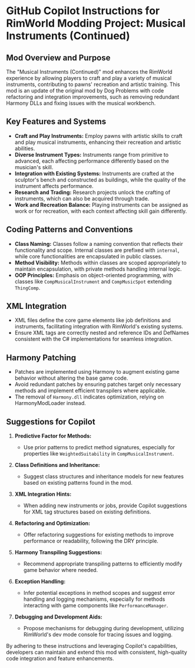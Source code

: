 # GitHub Copilot Instructions for RimWorld Modding Project: Musical Instruments (Continued)

## Mod Overview and Purpose

The "Musical Instruments (Continued)" mod enhances the RimWorld experience by allowing players to craft and play a variety of musical instruments, contributing to pawns' recreation and artistic training. This mod is an update of the original mod by Dog Problems with code refactoring and integration improvements, such as removing redundant Harmony DLLs and fixing issues with the musical workbench.

## Key Features and Systems

- **Craft and Play Instruments:** Employ pawns with artistic skills to craft and play musical instruments, enhancing their recreation and artistic abilities.
- **Diverse Instrument Types:** Instruments range from primitive to advanced, each affecting performance differently based on the musician's skill.
- **Integration with Existing Systems:** Instruments are crafted at the sculptor's bench and constructed as buildings, while the quality of the instrument affects performance.
- **Research and Trading:** Research projects unlock the crafting of instruments, which can also be acquired through trade.
- **Work and Recreation Balance:** Playing instruments can be assigned as work or for recreation, with each context affecting skill gain differently.

## Coding Patterns and Conventions

- **Class Naming:** Classes follow a naming convention that reflects their functionality and scope. Internal classes are prefixed with `internal`, while core functionalities are encapsulated in public classes.
- **Method Visibility:** Methods within classes are scoped appropriately to maintain encapsulation, with private methods handling internal logic.
- **OOP Principles:** Emphasis on object-oriented programming, with classes like `CompMusicalInstrument` and `CompMusicSpot` extending `ThingComp`.

## XML Integration

- XML files define the core game elements like job definitions and instruments, facilitating integration with RimWorld's existing systems.
- Ensure XML tags are correctly nested and reference IDs and DefNames consistent with the C# implementations for seamless integration.

## Harmony Patching

- Patches are implemented using Harmony to augment existing game behavior without altering the base game code.
- Avoid redundant patches by ensuring patches target only necessary methods and implement efficient transpilers where applicable.
- The removal of `Harmony.dll` indicates optimization, relying on HarmonyModLoader instead.

## Suggestions for Copilot

1. **Predictive Factor for Methods:**
   - Use prior patterns to predict method signatures, especially for properties like `WeightedSuitability` in `CompMusicalInstrument`.
   
2. **Class Definitions and Inheritance:**
   - Suggest class structures and inheritance models for new features based on existing patterns found in the mod.

3. **XML Integration Hints:**
   - When adding new instruments or jobs, provide Copilot suggestions for XML tag structures based on existing definitions.

4. **Refactoring and Optimization:**
   - Offer refactoring suggestions for existing methods to improve performance or readability, following the DRY principle.

5. **Harmony Transpiling Suggestions:**
   - Recommend appropriate transpiling patterns to efficiently modify game behavior where needed.

6. **Exception Handling:**
   - Infer potential exceptions in method scopes and suggest error handling and logging mechanisms, especially for methods interacting with game components like `PerformanceManager`.

7. **Debugging and Development Aids:**
   - Propose mechanisms for debugging during development, utilizing RimWorld's dev mode console for tracing issues and logging.

By adhering to these instructions and leveraging Copilot's capabilities, developers can maintain and extend this mod with consistent, high-quality code integration and feature enhancements.
